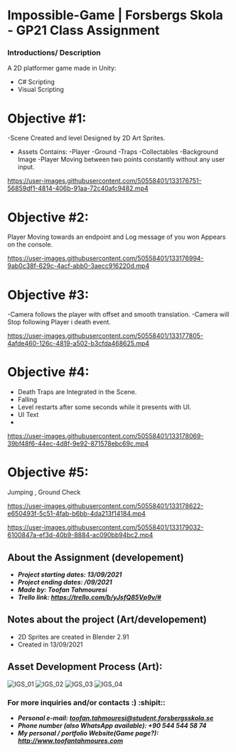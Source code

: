 # Impossible-Game | Forsbergs Skola - GP21 Class Assignment 

### Introductions/ Description
A 2D platformer game made in Unity:
- C# Scripting
- Visual Scripting

# Objective #1:
-Scene Created and level Designed by 2D Art Sprites.
- Assets Contains:
   -Player
   -Ground
   -Traps
   -Collectables
   -Background Image
-Player Moving between two points constantly without any user input. 

https://user-images.githubusercontent.com/50558401/133176751-56859df1-4814-406b-91aa-72c40afc9482.mp4

# Objective #2:
Player Moving towards an endpoint and Log message of you won Appears on the console.

https://user-images.githubusercontent.com/50558401/133176994-9ab0c38f-629c-4acf-abb0-3aecc916220d.mp4

# Objective #3:
-Camera follows the player with offset and smooth translation.
-Camera will Stop following Player i death event.

https://user-images.githubusercontent.com/50558401/133177805-4afde460-126c-4819-a502-b3cfda468625.mp4

# Objective #4:

- Death Traps are Integrated in the Scene.
- Falling
- Level restarts after some seconds while it presents with UI.
- UI Text
- 
https://user-images.githubusercontent.com/50558401/133178069-39bf48f6-44ec-4d8f-9e92-871578ebc69c.mp4

# Objective #5:
Jumping , Ground Check


https://user-images.githubusercontent.com/50558401/133178622-e650493f-5c51-4fab-b6bb-4da213f14184.mp4



https://user-images.githubusercontent.com/50558401/133179032-6100847a-ef3d-40b9-8884-ac090bb94bc2.mp4




## About the Assignment (developement)
- ***Project starting dates: 13/09/2021***
- ***Project ending dates: /09/2021***
- ***Made by: Toofan Tahmouresi***
- ***Trello link: https://trello.com/b/yJsfQ85Vp9v/#***

## Notes about the project (Art/developement)
- 2D Sprites are created in Blender 2.91 
- Created in 13/09/2021
## Asset Development Process (Art):

![IGS_01](https://user-images.githubusercontent.com/50558401/133180219-56d27354-9480-401b-b671-d1f4f61660a5.JPG)
![IGS_02](https://user-images.githubusercontent.com/50558401/133180237-5b826625-f072-4a18-a72e-d6d538289123.JPG)
![IGS_03](https://user-images.githubusercontent.com/50558401/133180248-2da791f0-b27c-42d1-acc4-0241162faffc.JPG)
![IGS_04](https://user-images.githubusercontent.com/50558401/133180260-66931431-c3b0-4485-8f10-af3c70857f4e.JPG)


### For more inquiries and/or contacts :) :shipit:: 
 - ***Personal e-mail: toofan.tahmouresi@student.forsbergsskola.se***
 - ***Phone number (also WhatsApp available): +90 544 544 58 74***
 - ***My personal / portfolio Website(Game page?): http://www.toofantahmoures.com***
